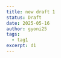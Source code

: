 ```yaml
---
title: new draft 1
status: Draft
date: 2025-05-16
author: gyoni25
tags:
  - tag1
excerpt: d1
---
```

